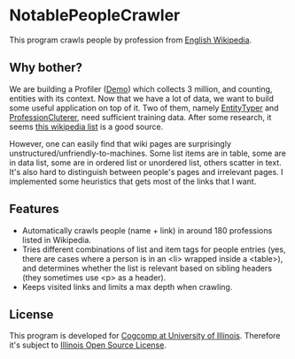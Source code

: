 NotablePeopleCrawler
====================
This program crawls people by profession from [English Wikipedia](http://en.wikipedia.org/).


Why bother?
--------------------
We are building a Profiler ([Demo](http://zdev.us/profiler/pro/split.html)) which collects 3 million, and counting, entities with its context. Now that we have a lot of data, we want to build some useful application on top of it. Two of them, namely [EntityTyper](https://github.com/zfei/EntityTyper) and [ProfessionCluterer](https://github.com/zfei/ProfessionClusterer), need sufficient training data. After some research, it seems [this wikipedia list](http://en.wikipedia.org/wiki/Lists_of_people_by_occupation) is a good source.

However, one can easily find that wiki pages are surprisingly unstructured/unfriendly-to-machines. Some list items are in table, some are in data list, some are in ordered list or unordered list, others scatter in text. It's also hard to distinguish between people's pages and irrelevant pages. I implemented some heuristics that gets most of the links that I want.


Features
--------------------
* Automatically crawls people (name + link) in around 180 professions listed in Wikipedia.
* Tries different combinations of list and item tags for people entries (yes, there are cases where a person is in an &lt;li&gt; wrapped inside a &lt;table&gt;), and determines whether the list is relevant based on sibling headers (they sometimes use &lt;p&gt; as a header).
* Keeps visited links and limits a max depth when crawling.


License
--------------------
This program is developed for [Cogcomp at University of Illinois](http://cogcomp.cs.illinois.edu/). Therefore it's subject to [Illinois Open Source License](http://otm.illinois.edu/uiuc_openSource).